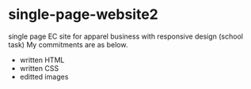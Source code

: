 # single-page-website2
single page EC site for apparel business with responsive design (school task)
My commitments are as below.
- written HTML
- written CSS
- editted images
